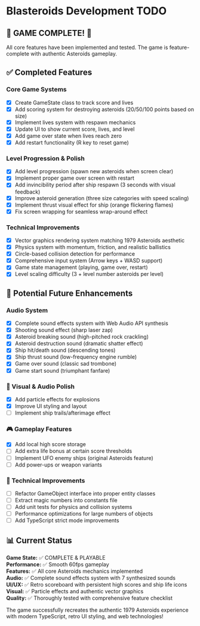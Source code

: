 # Blasteroids Development TODO

## 🎉 GAME COMPLETE! 🎉

All core features have been implemented and tested. The game is feature-complete with authentic Asteroids gameplay.

## ✅ Completed Features

### Core Game Systems

- [x] Create GameState class to track score and lives
- [x] Add scoring system for destroying asteroids (20/50/100 points based on size)
- [x] Implement lives system with respawn mechanics
- [x] Update UI to show current score, lives, and level
- [x] Add game over state when lives reach zero
- [x] Add restart functionality (R key to reset game)

### Level Progression & Polish

- [x] Add level progression (spawn new asteroids when screen clear)
- [x] Implement proper game over screen with restart
- [x] Add invincibility period after ship respawn (3 seconds with visual feedback)
- [x] Improve asteroid generation (three size categories with speed scaling)
- [x] Implement thrust visual effect for ship (orange flickering flames)
- [x] Fix screen wrapping for seamless wrap-around effect

### Technical Improvements

- [x] Vector graphics rendering system matching 1979 Asteroids aesthetic
- [x] Physics system with momentum, friction, and realistic ballistics
- [x] Circle-based collision detection for performance
- [x] Comprehensive input system (Arrow keys + WASD support)
- [x] Game state management (playing, game over, restart)
- [x] Level scaling difficulty (3 + level number asteroids per level)

## 🚀 Potential Future Enhancements

### Audio System
- [x] Complete sound effects system with Web Audio API synthesis
- [x] Shooting sound effect (sharp laser zap)
- [x] Asteroid breaking sound (high-pitched rock crackling)
- [x] Asteroid destruction sound (dramatic shatter effect)
- [x] Ship hit/death sound (descending tones)
- [x] Ship thrust sound (low-frequency engine rumble)
- [x] Game over sound (classic sad trombone)
- [x] Game start sound (triumphant fanfare)

### 🎨 Visual & Audio Polish
- [x] Add particle effects for explosions
- [x] Improve UI styling and layout
- [ ] Implement ship trails/afterimage effect

### 🎮 Gameplay Features

- [x] Add local high score storage
- [ ] Add extra life bonus at certain score thresholds
- [ ] Implement UFO enemy ships (original Asteroids feature)
- [ ] Add power-ups or weapon variants

### 🔧 Technical Improvements

- [ ] Refactor GameObject interface into proper entity classes
- [ ] Extract magic numbers into constants file
- [ ] Add unit tests for physics and collision systems
- [ ] Performance optimizations for large numbers of objects
- [ ] Add TypeScript strict mode improvements

## 📊 Current Status

**Game State:** ✅ COMPLETE & PLAYABLE  
**Performance:** ✅ Smooth 60fps gameplay  
**Features:** ✅ All core Asteroids mechanics implemented  
**Audio:** ✅ Complete sound effects system with 7 synthesized sounds  
**UI/UX:** ✅ Retro scoreboard with persistent high scores and ship life icons  
**Visual:** ✅ Particle effects and authentic vector graphics  
**Quality:** ✅ Thoroughly tested with comprehensive feature checklist

The game successfully recreates the authentic 1979 Asteroids experience with modern TypeScript, retro UI styling, and web technologies!
